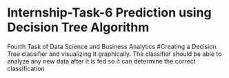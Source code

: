 # Internship-Task-6 Prediction using Decision Tree Algorithm
Fourth Task of Data Science and Business Analytics
#Creating a Decision Tree classifier and visualizing it graphically.
The classifier should be able to analyze any new data after it is fed
so it can determine the correct classification
